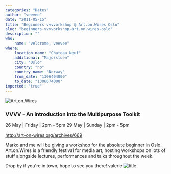 ```yaml
---
categories: "Dates"
author: "veevee"
date: "2011-05-15"
title: "Beginners vvvvorkshop @ Art.on.Wires Oslo"
slug: "beginners-vvvvorkshop-art.on.wires-oslo"
description: ""
who: 
    name: "velcrome, veevee"
where: 
    location_name: "Chateau Neuf"
    additional: "Majorstuen"
    city: "Oslo"
    country: "no"
    country_name: "Norway"
    from_date: "1306404000"
    to_date: "1306674000"
imported: "true"
---
```



![Art.on.Wires](http://art-on-wires.org/wp-content/uploads/2011/03/v4datatypes.png) 

### VVVV - An introduction into the Multipurpose Toolkit
26 May | Friday | 2pm - 5pm
29 May | Sunday | 2pm - 5pm

http://art-on-wires.org/archives/669

Marko and me will be giving a workshop for the absolute beginner in Oslo. 
Art.on.Wires is a friendly festival for media art, hosting workshops on lots of stuff alongside lectures, performances and talks throughout the week. 

Drop by if you're in town, hope to see you there!
valerie 
![title](http://art-on-wires.org/wp-content/uploads/2011/04/aow-poster-1-212x300.jpg) 
